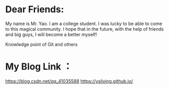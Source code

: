 # Dear Friends:
My name is Mr. Yao. I am a college student. I was lucky to be able to come to this magical community. I hope that in the future, with the help of friends and big guys, I will become a better myself!

Knowledge point of Git and others

# My Blog Link ：

https://blog.csdn.net/qq_41035588
https://ysliving.github.io/
